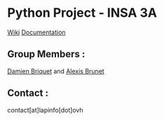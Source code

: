 # Python Project - INSA 3A

[Wiki](https://github.com/AlexTheGeek/Projet-Python-INSA-3A/wiki)
[Documentation]()

## Group Members :
[Damien Briquet](https://github.com/DamingoPy) and [Alexis Brunet](https://github.com/AlexTheGeek)

## Contact :
contact[at]lapinfo[dot]ovh
